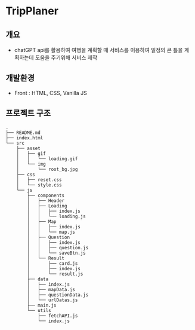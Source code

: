 # TripPlaner
## 개요
* chatGPT api를 활용하여 여행을 계획할 때 서비스를 이용하여 일정의 큰 틀을 계획하는데 도움을 주기위해 서비스 제작
## 개발환경
* Front : HTML, CSS, Vanilla JS
## 프로젝트 구조
``` plan text
.
├── README.md
├── index.html
└── src
    ├── asset
    │   ├── gif
    │   │   └── loading.gif
    │   └── img
    │       └── root_bg.jpg
    ├── css
    │   ├── reset.css
    │   └── style.css
    └── js
        ├── components
        │   ├── Header
        │   ├── Loading
        │   │   ├── index.js
        │   │   └── loading.js
        │   ├── Map
        │   │   ├── index.js
        │   │   └── map.js
        │   ├── Question
        │   │   ├── index.js
        │   │   ├── question.js
        │   │   └── saveBtn.js
        │   └── Result
        │       ├── card.js
        │       ├── index.js
        │       └── result.js
        ├── data
        │   ├── index.js
        │   ├── mapData.js
        │   ├── questionData.js
        │   └── urlDatas.js
        ├── main.js
        └── utils
            ├── fetchAPI.js
            └── index.js
```
